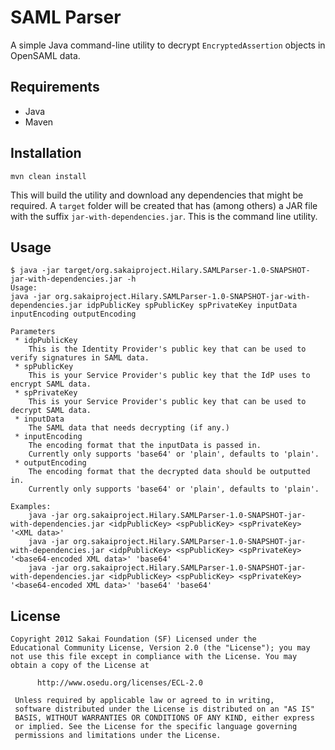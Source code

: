 # SAML Parser
A simple Java command-line utility to decrypt `EncryptedAssertion` objects in OpenSAML data.

## Requirements
 * Java
 * Maven

## Installation

```
mvn clean install
```

This will build the utility and download any dependencies that might be required.
A `target` folder will be created that has (among others) a JAR file with the suffix `jar-with-dependencies.jar`.
This is the command line utility.

## Usage

```
$ java -jar target/org.sakaiproject.Hilary.SAMLParser-1.0-SNAPSHOT-jar-with-dependencies.jar -h
Usage:
java -jar org.sakaiproject.Hilary.SAMLParser-1.0-SNAPSHOT-jar-with-dependencies.jar idpPublicKey spPublicKey spPrivateKey inputData inputEncoding outputEncoding

Parameters
 * idpPublicKey
    This is the Identity Provider's public key that can be used to verify signatures in SAML data.
 * spPublicKey
    This is your Service Provider's public key that the IdP uses to encrypt SAML data.
 * spPrivateKey
    This is your Service Provider's public key that can be used to decrypt SAML data.
 * inputData
    The SAML data that needs decrypting (if any.)
 * inputEncoding
    The encoding format that the inputData is passed in.
    Currently only supports 'base64' or 'plain', defaults to 'plain'.
 * outputEncoding
    The encoding format that the decrypted data should be outputted in.
    Currently only supports 'base64' or 'plain', defaults to 'plain'.

Examples:
    java -jar org.sakaiproject.Hilary.SAMLParser-1.0-SNAPSHOT-jar-with-dependencies.jar <idpPublicKey> <spPublicKey> <spPrivateKey> '<XML data>'
    java -jar org.sakaiproject.Hilary.SAMLParser-1.0-SNAPSHOT-jar-with-dependencies.jar <idpPublicKey> <spPublicKey> <spPrivateKey> '<base64-encoded XML data>' 'base64'
    java -jar org.sakaiproject.Hilary.SAMLParser-1.0-SNAPSHOT-jar-with-dependencies.jar <idpPublicKey> <spPublicKey> <spPrivateKey> '<base64-encoded XML data>' 'base64' 'base64'
```

## License

```
Copyright 2012 Sakai Foundation (SF) Licensed under the
Educational Community License, Version 2.0 (the "License"); you may
not use this file except in compliance with the License. You may
obtain a copy of the License at
 
      http://www.osedu.org/licenses/ECL-2.0
 
 Unless required by applicable law or agreed to in writing,
 software distributed under the License is distributed on an "AS IS"
 BASIS, WITHOUT WARRANTIES OR CONDITIONS OF ANY KIND, either express
 or implied. See the License for the specific language governing
 permissions and limitations under the License.
```
